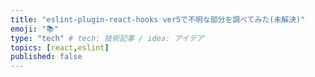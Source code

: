 ```yaml
---
title: "eslint-plugin-react-hooks ver5で不明な部分を調べてみた(未解決)"
emoji: "📚"
type: "tech" # tech: 技術記事 / idea: アイデア
topics: [react,eslint]
published: false
---
```

